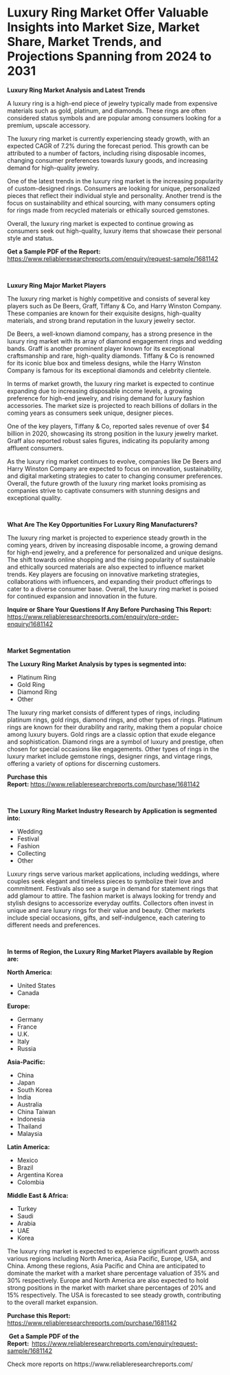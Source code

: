 <p><h1>Luxury Ring Market Offer Valuable Insights into Market Size, Market Share, Market Trends, and Projections Spanning from 2024 to 2031</h1></p><p><strong>Luxury Ring Market Analysis and Latest Trends</strong></p>
<p><p>A luxury ring is a high-end piece of jewelry typically made from expensive materials such as gold, platinum, and diamonds. These rings are often considered status symbols and are popular among consumers looking for a premium, upscale accessory.</p><p>The luxury ring market is currently experiencing steady growth, with an expected CAGR of 7.2% during the forecast period. This growth can be attributed to a number of factors, including rising disposable incomes, changing consumer preferences towards luxury goods, and increasing demand for high-quality jewelry.</p><p>One of the latest trends in the luxury ring market is the increasing popularity of custom-designed rings. Consumers are looking for unique, personalized pieces that reflect their individual style and personality. Another trend is the focus on sustainability and ethical sourcing, with many consumers opting for rings made from recycled materials or ethically sourced gemstones.</p><p>Overall, the luxury ring market is expected to continue growing as consumers seek out high-quality, luxury items that showcase their personal style and status.</p></p>
<p><strong>Get a Sample PDF of the Report:&nbsp;</strong> <a href="https://www.reliableresearchreports.com/enquiry/request-sample/1681142">https://www.reliableresearchreports.com/enquiry/request-sample/1681142</a></p>
<p>&nbsp;</p>
<p><strong>Luxury Ring Major Market Players</strong></p>
<p><p>The luxury ring market is highly competitive and consists of several key players such as De Beers, Graff, Tiffany & Co, and Harry Winston Company. These companies are known for their exquisite designs, high-quality materials, and strong brand reputation in the luxury jewelry sector.</p><p>De Beers, a well-known diamond company, has a strong presence in the luxury ring market with its array of diamond engagement rings and wedding bands. Graff is another prominent player known for its exceptional craftsmanship and rare, high-quality diamonds. Tiffany & Co is renowned for its iconic blue box and timeless designs, while the Harry Winston Company is famous for its exceptional diamonds and celebrity clientele.</p><p>In terms of market growth, the luxury ring market is expected to continue expanding due to increasing disposable income levels, a growing preference for high-end jewelry, and rising demand for luxury fashion accessories. The market size is projected to reach billions of dollars in the coming years as consumers seek unique, designer pieces.</p><p>One of the key players, Tiffany & Co, reported sales revenue of over $4 billion in 2020, showcasing its strong position in the luxury jewelry market. Graff also reported robust sales figures, indicating its popularity among affluent consumers.</p><p>As the luxury ring market continues to evolve, companies like De Beers and Harry Winston Company are expected to focus on innovation, sustainability, and digital marketing strategies to cater to changing consumer preferences. Overall, the future growth of the luxury ring market looks promising as companies strive to captivate consumers with stunning designs and exceptional quality.</p></p>
<p>&nbsp;</p>
<p><strong>What Are The Key Opportunities For Luxury Ring Manufacturers?</strong></p>
<p><p>The luxury ring market is projected to experience steady growth in the coming years, driven by increasing disposable income, a growing demand for high-end jewelry, and a preference for personalized and unique designs. The shift towards online shopping and the rising popularity of sustainable and ethically sourced materials are also expected to influence market trends. Key players are focusing on innovative marketing strategies, collaborations with influencers, and expanding their product offerings to cater to a diverse consumer base. Overall, the luxury ring market is poised for continued expansion and innovation in the future.</p></p>
<p><strong>Inquire or Share Your Questions If Any Before Purchasing This Report:</strong> <a href="https://www.reliableresearchreports.com/enquiry/pre-order-enquiry/1681142">https://www.reliableresearchreports.com/enquiry/pre-order-enquiry/1681142</a></p>
<p>&nbsp;</p>
<p><strong>Market Segmentation</strong></p>
<p><strong>The Luxury Ring Market Analysis by types is segmented into:</strong></p>
<p><ul><li>Platinum Ring</li><li>Gold Ring</li><li>Diamond Ring</li><li>Other</li></ul></p>
<p><p>The luxury ring market consists of different types of rings, including platinum rings, gold rings, diamond rings, and other types of rings. Platinum rings are known for their durability and rarity, making them a popular choice among luxury buyers. Gold rings are a classic option that exude elegance and sophistication. Diamond rings are a symbol of luxury and prestige, often chosen for special occasions like engagements. Other types of rings in the luxury market include gemstone rings, designer rings, and vintage rings, offering a variety of options for discerning customers.</p></p>
<p><strong>Purchase this Report:&nbsp;</strong><a href="https://www.reliableresearchreports.com/purchase/1681142">https://www.reliableresearchreports.com/purchase/1681142</a></p>
<p>&nbsp;</p>
<p><strong>The Luxury Ring Market Industry Research by Application is segmented into:</strong></p>
<p><ul><li>Wedding</li><li>Festival</li><li>Fashion</li><li>Collecting</li><li>Other</li></ul></p>
<p><p>Luxury rings serve various market applications, including weddings, where couples seek elegant and timeless pieces to symbolize their love and commitment. Festivals also see a surge in demand for statement rings that add glamour to attire. The fashion market is always looking for trendy and stylish designs to accessorize everyday outfits. Collectors often invest in unique and rare luxury rings for their value and beauty. Other markets include special occasions, gifts, and self-indulgence, each catering to different needs and preferences.</p></p>
<p>&nbsp;</p>
<p><strong>In terms of Region, the Luxury Ring Market Players available by Region are:</strong></p>
<p>
    <p> <strong> North America: </strong>
        <ul>
            <li>United States</li>
            <li>Canada</li>
        </ul>
        </p> 
    <p> <strong> Europe: </strong>
        <ul>
            <li>Germany</li>
            <li>France</li>
            <li>U.K.</li>
            <li>Italy</li>
            <li>Russia</li>
        </ul>
        </p> 
    <p> <strong> Asia-Pacific: </strong>
        <ul>
            <li>China</li>
            <li>Japan</li>
            <li>South Korea</li>
            <li>India</li>
            <li>Australia</li>
            <li>China Taiwan</li>
            <li>Indonesia</li>
            <li>Thailand</li>
            <li>Malaysia</li>
        </ul>
        </p> 
    <p> <strong> Latin America: </strong>
        <ul>
            <li>Mexico</li>
            <li>Brazil</li>
            <li>Argentina Korea</li>
            <li>Colombia</li>
        </ul>
        </p> 
    <p> <strong> Middle East & Africa: </strong>
        <ul>
            <li>Turkey</li>
            <li>Saudi</li>
            <li>Arabia</li>
            <li>UAE</li>
            <li>Korea</li>
        </ul>
    </p>
    </p>
<p><p>The luxury ring market is expected to experience significant growth across various regions including North America, Asia Pacific, Europe, USA, and China. Among these regions, Asia Pacific and China are anticipated to dominate the market with a market share percentage valuation of 35% and 30% respectively. Europe and North America are also expected to hold strong positions in the market with market share percentages of 20% and 15% respectively. The USA is forecasted to see steady growth, contributing to the overall market expansion.</p></p>
<p><strong>Purchase this Report: </strong><a href="https://www.reliableresearchreports.com/purchase/1681142">https://www.reliableresearchreports.com/purchase/1681142</a></p>
<p>&nbsp;<strong>Get a Sample PDF of the Report:&nbsp;&nbsp;</strong><a href="https://www.reliableresearchreports.com/enquiry/request-sample/1681142">https://www.reliableresearchreports.com/enquiry/request-sample/1681142</a></p>
<p><strong></strong></p>
<p>Check more reports on https://www.reliableresearchreports.com/</p>